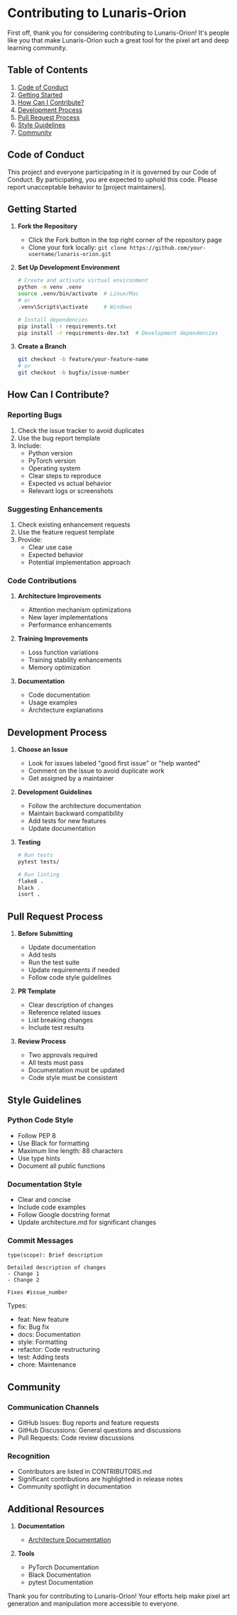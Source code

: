 # Contributing to Lunaris-Orion

First off, thank you for considering contributing to Lunaris-Orion! It's people like you that make Lunaris-Orion such a great tool for the pixel art and deep learning community.

## Table of Contents

1. [Code of Conduct](#code-of-conduct)
2. [Getting Started](#getting-started)
3. [How Can I Contribute?](#how-can-i-contribute)
4. [Development Process](#development-process)
5. [Pull Request Process](#pull-request-process)
6. [Style Guidelines](#style-guidelines)
7. [Community](#community)

## Code of Conduct

This project and everyone participating in it is governed by our Code of Conduct. By participating, you are expected to uphold this code. Please report unacceptable behavior to [project maintainers].

## Getting Started

1. **Fork the Repository**
   - Click the Fork button in the top right corner of the repository page
   - Clone your fork locally: `git clone https://github.com/your-username/lunaris-orion.git`

2. **Set Up Development Environment**
   ```bash
   # Create and activate virtual environment
   python -m venv .venv
   source .venv/bin/activate  # Linux/Mac
   # or
   .venv\Scripts\activate     # Windows

   # Install dependencies
   pip install -r requirements.txt
   pip install -r requirements-dev.txt  # Development dependencies
   ```

3. **Create a Branch**
   ```bash
   git checkout -b feature/your-feature-name
   # or
   git checkout -b bugfix/issue-number
   ```

## How Can I Contribute?

### Reporting Bugs
1. Check the issue tracker to avoid duplicates
2. Use the bug report template
3. Include:
   - Python version
   - PyTorch version
   - Operating system
   - Clear steps to reproduce
   - Expected vs actual behavior
   - Relevant logs or screenshots

### Suggesting Enhancements
1. Check existing enhancement requests
2. Use the feature request template
3. Provide:
   - Clear use case
   - Expected behavior
   - Potential implementation approach

### Code Contributions
1. **Architecture Improvements**
   - Attention mechanism optimizations
   - New layer implementations
   - Performance enhancements

2. **Training Improvements**
   - Loss function variations
   - Training stability enhancements
   - Memory optimization

3. **Documentation**
   - Code documentation
   - Usage examples
   - Architecture explanations

## Development Process

1. **Choose an Issue**
   - Look for issues labeled "good first issue" or "help wanted"
   - Comment on the issue to avoid duplicate work
   - Get assigned by a maintainer

2. **Development Guidelines**
   - Follow the architecture documentation
   - Maintain backward compatibility
   - Add tests for new features
   - Update documentation

3. **Testing**
   ```bash
   # Run tests
   pytest tests/
   
   # Run linting
   flake8 .
   black .
   isort .
   ```

## Pull Request Process

1. **Before Submitting**
   - Update documentation
   - Add tests
   - Run the test suite
   - Update requirements if needed
   - Follow code style guidelines

2. **PR Template**
   - Clear description of changes
   - Reference related issues
   - List breaking changes
   - Include test results

3. **Review Process**
   - Two approvals required
   - All tests must pass
   - Documentation must be updated
   - Code style must be consistent

## Style Guidelines

### Python Code Style
- Follow PEP 8
- Use Black for formatting
- Maximum line length: 88 characters
- Use type hints
- Document all public functions

### Documentation Style
- Clear and concise
- Include code examples
- Follow Google docstring format
- Update architecture.md for significant changes

### Commit Messages
```
type(scope): Brief description

Detailed description of changes
- Change 1
- Change 2

Fixes #issue_number
```

Types:
- feat: New feature
- fix: Bug fix
- docs: Documentation
- style: Formatting
- refactor: Code restructuring
- test: Adding tests
- chore: Maintenance

## Community

### Communication Channels
- GitHub Issues: Bug reports and feature requests
- GitHub Discussions: General questions and discussions
- Pull Requests: Code review discussions

### Recognition
- Contributors are listed in CONTRIBUTORS.md
- Significant contributions are highlighted in release notes
- Community spotlight in documentation

## Additional Resources

1. **Documentation**
   - [Architecture Documentation](architecture.md)

2. **Tools**
   - PyTorch Documentation
   - Black Documentation
   - pytest Documentation

Thank you for contributing to Lunaris-Orion! Your efforts help make pixel art generation and manipulation more accessible to everyone. 
